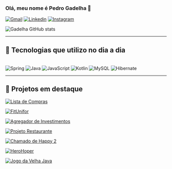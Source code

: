 ### Olá, meu nome é Pedro Gadelha 👋

[![Gmail](https://img.shields.io/badge/Gmail-D14836?style=for-the-badge&logo=gmail&logoColor=white)](mailto:pgpgadelha123@gmail.com)
[![Linkedin](https://img.shields.io/badge/LinkedIn-0077B5?style=for-the-badge&logo=linkedin&logoColor=white)](https://www.linkedin.com/in/pedro-gadelha-b1a05934a)
[![Instagram](https://img.shields.io/badge/Instagram-E4405F?style=for-the-badge&logo=instagram&logoColor=white)](https://www.instagram.com/_pgadelha/)

![Gadelha GitHub stats](https://github-readme-stats.vercel.app/api?username=gadelha2005&show_icons=true&theme=radical)

---

## 🚀 Tecnologias que utilizo no dia a dia

<div style="display: inline_block"><br/>
    <img align="center" alt="Spring" src="https://img.shields.io/badge/Spring-6DB33F?style=for-the-badge&logo=spring&logoColor=white"/>
    <img align="center" alt="Java" src="https://img.shields.io/badge/Java-ED8B00?style=for-the-badge&logo=openjdk&logoColor=white"/>
    <img align="center" alt="JavaScript" src="https://img.shields.io/badge/JavaScript-F7DF1E?style=for-the-badge&logo=javascript&logoColor=black"/>
    <img align="center" alt="Kotlin" src="https://img.shields.io/badge/Kotlin-0095D5?&style=for-the-badge&logo=kotlin&logoColor=white"/>
    <img align="center" alt="MySQL" src="https://img.shields.io/badge/MySQL-00000F?style=for-the-badge&logo=mysql&logoColor=white"/>
    <img align="center" alt="Hibernate" src="https://img.shields.io/badge/Hibernate-59666C?style=for-the-badge&logo=Hibernate&logoColor=white"/>
</div>

---

## 📂 Projetos em destaque

[![Lista de Compras](https://img.shields.io/badge/🛒%20Lista%20de%20Compras-000?style=for-the-badge&logo=github)](https://github.com/gadelha2005/lista_compras)

[![FitUnifor](https://img.shields.io/badge/🏋️%20FitUnifor-000?style=for-the-badge&logo=github)](https://github.com/gadelha2005/FitUnifor)

[![Agregador de Investimentos](https://img.shields.io/badge/📈%20Agregador%20de%20Investimentos-000?style=for-the-badge&logo=github)](https://github.com/gadelha2005/agregador-investimento)

[![Projeto Restaurante](https://img.shields.io/badge/🍽️%20Projeto%20Restaurante-000?style=for-the-badge&logo=github)](https://github.com/gadelha2005/ProjetoRestaurante)

[![Chamado de Happy 2](https://img.shields.io/badge/🎉%20Chamado%20de%20Happy%202-000?style=for-the-badge&logo=github)](https://github.com/gadelha2005/ChamadoDeHappy2)

[![HeroHoper](https://img.shields.io/badge/🦸%20HeroHoper-000?style=for-the-badge&logo=github)](https://github.com/gadelha2005/HeroHoper)

[![Jogo da Velha Java](https://img.shields.io/badge/❌⭕%20Jogo%20da%20Velha%20(Java)-000?style=for-the-badge&logo=github)](https://github.com/gadelha2005/JogoDaVelhajava)
